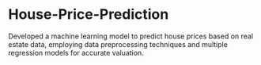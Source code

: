 # House-Price-Prediction
Developed a machine learning model to predict house prices based on real estate data, employing data preprocessing techniques and multiple regression models for accurate valuation.
